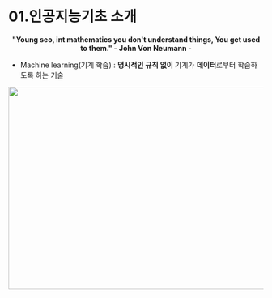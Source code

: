 01.인공지능기초 소개
=====

**<center>"Young seo, int mathematics you don't understand things, You get used to them."  - John Von Neumann -  </center>**

* Machine learning(기계 학습) : **명시적인 규칙 없이** 기계가 **데이터**로부터 학습하도록 하는 기술
<img src="https://user-images.githubusercontent.com/60006301/92923585-a6cb1e80-f472-11ea-9841-b6f8f8a461d8.jpg" width ="600" height="400">
  
